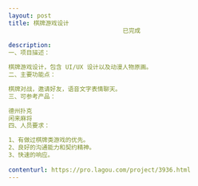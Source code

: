 ```yaml
---                
layout: post       
title: 棋牌游戏设计
                                已完成
           
description: 
一、项目描述：

棋牌游戏设计，包含 UI/UX 设计以及动漫人物原画。
二、主要功能点：

棋牌对战，邀请好友，语音文字表情聊天。
三、可参考产品：

德州扑克
闲来麻将
四、人员要求：

1、有做过棋牌类游戏的优先。
2、良好的沟通能力和契约精神。
3、快速的响应。
     
contenturl: https://pro.lagou.com/project/3936.html      
---                 
```

